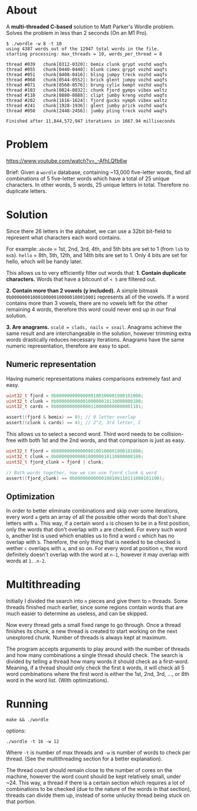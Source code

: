 # About

A **multi-threaded C-based** solution to Matt Parker's Wordle problem. Solves the problem in less than 2 seconds (On an M1 Pro).

```
$ ./wordle -w 8 -t 10
using 4387 words out of the 12947 total words in the file.
starting processing: max_threads = 10, words_per_thread = 8

thread #039   chunk[0312-0320]: bemix clunk grypt vozhd waqfs
thread #055   chunk[0440-0448]: blunk cimex grypt vozhd waqfs
thread #051   chunk[0408-0416]: bling jumpy treck vozhd waqfs
thread #068   chunk[0544-0552]: brick glent jumpy vozhd waqfs
thread #071   chunk[0568-0576]: brung cylix kempt vozhd waqfs
thread #103   chunk[0824-0832]: chunk fjord gymps vibex waltz
thread #110   chunk[0880-0888]: clipt jumby kreng vozhd waqfs
thread #202   chunk[1616-1624]: fjord gucks nymph vibex waltz
thread #241   chunk[1928-1936]: glent jumby prick vozhd waqfs
thread #050   chunk[2448-2456]: jumby pling treck vozhd waqfs

Finished after 11,844,572,947 iterations in 1667.94 milliseconds
```

# Problem

https://www.youtube.com/watch?v=_-AfhLQfb6w

Brief: Given a `wordle` database, containing ~13,000 five-letter words,
find all combinations of 5 five-letter words which have a total of 25 unique characters.
In other words, 5 words, 25 unique letters in total. Therefore no duplicate letters.

# Solution

Since there 26 letters in the alphabet, we can use a 32bit bit-field to represent
what characters each word contains.

For example:
`abcde` = 1st, 2nd, 3rd, 4th, and 5th bits are set to 1 (from `lsb` to `msb`).
`hello` = 8th, 5th, 12th, and 14th bits are set to 1. Only 4 bits are set for hello, which will be handy later.

This allows us to very efficiently filter out words that:
**1. Contain duplicate characters.**
Words that have a bitcount of `< 5` are filtered out.

**2. Contain more than 2 vowels (y included).**
A simple bitmask `0b00000001000100000100000100010001` represents all of the vowels.
If a word contains more than 3 vowels, there are no vowels left for
the other remaining 4 words, therefore this word could never end up in our final solution.

**3. Are anagrams.**
`scald = clads, nails = snail`. Anagrams achieve the same result and are interchangeable in the solution, however trimming extra words drastically reduces necessary iterations.
Anagrams have the same numeric representation, therefore are easy to spot.

## Numeric representation

Having numeric representations makes comparisons extremely fast and easy.

```c
uint32_t fjord = 0b00000000000000100100001000101000;
uint32_t clunk = 0b00000000000100000010110000000100;
uint32_t cards = 0b00000000000001100000000000001101;

assert((fjord & bemix) == 0); // 0 letter overlap
assert((clunk & cards) == 4); // 2^2, 3rd letter, C
```

This allows us to select a second word. Third word needs to be collision-free with both 1st and the 2nd words, and that comparison is just as easy.

```c
uint32_t fjord = 0b00000000000000100100001000101000;
uint32_t clunk = 0b00000000000100000010110000000100;
uint32_t fjord_clunk = fjord | clunk;

// Both words together, now we can use fjord_clunk & word
assert((fjord_clunk) == 0b00000000000100100110111000101100);
```

## Optimization

In order to better eliminate combinations and skip over some iterations, every word `a` gets an array of all the possible other words that don't share letters with `a`. This way, if a certain word `a` is chosen to be in a first position, only the words that don't overlap with `a` are checked.
For every such word `b`, another list is used which enables us to find a word `c` which has no overlap with `b`. Therefore, the only thing that is needed to be checked is wether `c` overlaps with `a`, and so on. For every word at position `n`, the word definitely doesn't overlap with the word at `n-1`, however it may overlap with words at `1..n-2`.

# Multithreading

Initially I divided the search into `n` pieces and give them to `n` threads. Some threads finished much earlier, since some regions contain words that are much easier to determine as useless, and can be skipped.

Now every thread gets a small fixed range to go through. Once a thread finishes its chunk, a new thread is created to start working on the next unexplored chunk. Number of threads is always kept at maximum.

The program accepts arguments to play around with the number of threads and how many combinations a single thread should check. The search is divided by telling a thread how many words it should check as a first-word. Meaning, if a thread should only check the first `8` words, it will check all 5 word combinations where the first word is either the 1st, 2nd, 3rd, ..., or 8th word in the word list. (With optimizations).

# Running

```
make && ./wordle
```

options:

```
./wordle -t 16 -w 12
```

Where `-t` is number of max threads and `-w` is number of words to check per thread. (See the multithreading section for a better explanation).

The thread count should remain close to the number of cores on the machine, however the word count should be kept relatively small, under ~24. This way, a thread if there is a certain section which requires a lot of combinations to be checked (due to the nature of the words in that section), threads can divide them up, instead of some unlucky thread being stuck on that portion.
